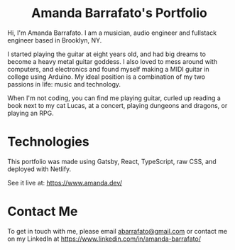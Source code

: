 
<h1 align="center">
  Amanda Barrafato's Portfolio
</h1>

Hi, I'm Amanda Barrafato. I am a musician, audio engineer and fullstack engineer based in Brooklyn, NY.

I started playing the guitar at eight years old, and had big dreams to become a heavy metal guitar goddess. I also loved to mess around with computers, and electronics and found myself making a MIDI guitar in college using Arduino. My ideal position is a combination of my two passions in life: music and technology.

When I'm not coding, you can find me playing guitar, curled up reading a book next to my cat Lucas, at a concert, playing dungeons and dragons, or playing an RPG.

# Technologies

This portfolio was made using Gatsby, React, TypeScript, raw CSS, and deployed with Netlify.

See it live at: https://www.amanda.dev/


# Contact Me

To get in touch with me, please email abarrafato@gmail.com or contact me on my LinkedIn at https://www.linkedin.com/in/amanda-barrafato/
